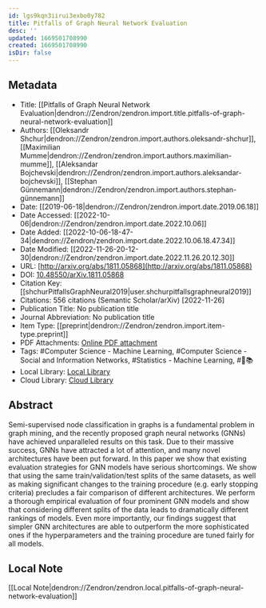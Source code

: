 ```yaml
---
id: lgs9kqn3iirui3exbo0y782
title: Pitfalls of Graph Neural Network Evaluation
desc: ''
updated: 1669501708990
created: 1669501708990
isDir: false
---
```

## Metadata

- Title: [[Pitfalls of Graph Neural Network Evaluation|dendron://Zendron/zendron.import.title.pitfalls-of-graph-neural-network-evaluation]]
- Authors: [[Oleksandr Shchur|dendron://Zendron/zendron.import.authors.oleksandr-shchur]], [[Maximilian Mumme|dendron://Zendron/zendron.import.authors.maximilian-mumme]], [[Aleksandar Bojchevski|dendron://Zendron/zendron.import.authors.aleksandar-bojchevski]], [[Stephan Günnemann|dendron://Zendron/zendron.import.authors.stephan-günnemann]]
- Date: [[2019-06-18|dendron://Zendron/zendron.import.date.2019.06.18]]
- Date Accessed: [[2022-10-06|dendron://Zendron/zendron.import.date.2022.10.06]]
- Date Added: [[2022-10-06-18-47-34|dendron://Zendron/zendron.import.date.2022.10.06.18.47.34]]
- Date Modified: [[2022-11-26-20-12-30|dendron://Zendron/zendron.import.date.2022.11.26.20.12.30]]
- URL: [http://arxiv.org/abs/1811.05868](http://arxiv.org/abs/1811.05868)
- DOI: [10.48550/arXiv.1811.05868](http://doi.org/10.48550/arXiv.1811.05868)
- Citation Key: [[shchurPitfallsGraphNeural2019|user.shchurpitfallsgraphneural2019]]
- Citations: 556 citations (Semantic Scholar/arXiv) [2022-11-26]
- Publication Title: No publication title
- Journal Abbreviation: No publication title
- Item Type: [[preprint|dendron://Zendron/zendron.import.item-type.preprint]]
- PDF Attachments: [Online PDF attachment](https://www.zotero.org/groups/9025336/mjvolk3/items/9025336/attachment/IRZ2H8GP/reader)
- Tags: #Computer Science - Machine Learning, #Computer Science - Social and Information Networks, #Statistics - Machine Learning, #🦌📚
- Local Library: [Local Library](zotero://select/items/9025336)
- Cloud Library: [Cloud Library](https://www.zotero.org/groups/9025336/mjvolk3/library)

## Abstract
Semi-supervised node classification in graphs is a fundamental problem in graph mining, and the recently proposed graph neural networks (GNNs) have achieved unparalleled results on this task. Due to their massive success, GNNs have attracted a lot of attention, and many novel architectures have been put forward. In this paper we show that existing evaluation strategies for GNN models have serious shortcomings. We show that using the same train/validation/test splits of the same datasets, as well as making significant changes to the training procedure (e.g. early stopping criteria) precludes a fair comparison of different architectures. We perform a thorough empirical evaluation of four prominent GNN models and show that considering different splits of the data leads to dramatically different rankings of models. Even more importantly, our findings suggest that simpler GNN architectures are able to outperform the more sophisticated ones if the hyperparameters and the training procedure are tuned fairly for all models.

## Local Note
[[Local Note|dendron://Zendron/zendron.local.pitfalls-of-graph-neural-network-evaluation]]
